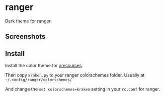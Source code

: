 # ranger
Dark theme for ranger

## Screenshots

## Install
Install the color theme for [xresources](https://github.com/KrakenTheme/xresources).

Then copy `kraken.py` to your ranger colorschemes folder. Usually at `~/.config/ranger/colorschemes/`

And change the `set colorschemes=kraken` setting in your `rc.conf` for ranger.
